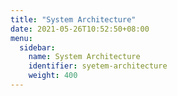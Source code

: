 ```yaml
---
title: "System Architecture"
date: 2021-05-26T10:52:50+08:00
menu:
  sidebar:
    name: System Architecture
    identifier: syetem-architecture
    weight: 400
---
```


